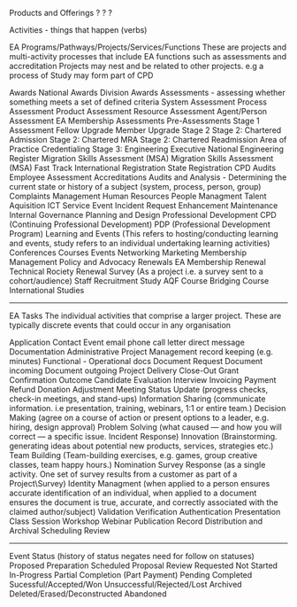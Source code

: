 Products and Offerings
?
?
?


Activities - things that happen (verbs)

EA Programs/Pathways/Projects/Services/Functions
These are projects and multi-activity processes that include EA functions such as assessments and accreditation
Projects may nest and be related to other projects. e.g a process of Study may form part of CPD

Awards
    National Awards
    Division Awards
Assessments - assessing whether something meets a set of defined criteria
    System Assessment
    Process Assessment
    Product Assessment
    Resource Assessment
    Agent/Person Assessment
        EA Membership Assessments
            Pre-Assessments
            Stage 1 Assessment 
                Fellow Upgrade
                Member Upgrade
            Stage 2
                Stage 2: Chartered Admission
                Stage 2: Chartered MRA
                Stage 2: Chartered Readmission
                Area of Practice Credentialing
            Stage 3: Engineering Executive
            National Engineering Register
            Migration Skills Assessment (MSA)
                Migration Skills Assessment (MSA) Fast Track
            International Registration
            State Registration
        CPD Audits
        Employee Assessment
Accreditations
Audits and Analysis - Determining the current state or history of a subject (system, process, person, group)
Complaints Management
Human Resources
    People Managment
    Talent Aquisition
ICT Service Event
    Incident
    Request
    Enhancement
    Maintenance
Internal Governance
Planning and Design
Professional Development
    CPD (Continuing Professional Development)
    PDP (Professional Development Program)
Learning and Events (This refers to hosting/conducting learning and events, study refers to an individual undertaking learning activities)
    Conferences
    Courses
    Events
    Networking
Marketing
Membership Management
Policy and Advocacy
Renewals
    EA Membership Renewal
    Technical Rociety Renewal
Survey (As a project i.e. a survey sent to a cohort/audience)
Staff Recruitment
Study
    AQF Course
    Bridging Course
    International Studies
_____________________________
EA Tasks
The individual activities that comprise a larger project. These are typically discrete events that could occur in any organisation

Application
Contact Event
    email
    phone call
    letter
    direct message
Documentation
    Administrative
        Project Management
        record keeping (e.g. minutes) 
    Functional - Operational docs
Document Request
    Document incoming
    Document outgoing
Project Delivery
    Close-Out
    Grant
    Confirmation
    Outcome
Candidate Evaluation
Interview
Invoicing
    Payment
    Refund
    Donation
    Adjustment
Meeting
    Status Update (progress checks, check-in meetings, and stand-ups)
    Information Sharing (communicate information. i.e presentation, training, webinars, 1:1 or entire team.)
    Decision Making (agree on a course of action or present options to a leader, e.g. hiring, design approval)
    Problem Solving (what caused — and how you will correct — a specific issue. Incident Response)
    Innovation (Brainstorming. generating ideas about potential new products, services, strategies etc.)
    Team Building (Team-building exercises, e.g. games, group creative classes, team happy hours.)
Nomination
Survey Response (as a single activity. One set of survey results from a customer as part of a Project\Survey)
Identity Managment (when applied to a person ensures accurate identification of an individual, when applied to a document ensures the document is true, accurate, and correctly associated with the claimed author/subject)
    Validation
    Verification
    Authentication
Presentation
    Class
    Session
    Workshop
    Webinar
Publication
Record Distribution and Archival
Scheduling
Review

_______________________________
Event Status (history of status negates need for follow on statuses)
Proposed
    Preparation
    Scheduled
    Proposal Review
    Requested
Not Started
In-Progress
    Partial Completion (Part Payment)
    Pending
Completed
    Sucessful/Accepted/Won
    Unsuccessful/Rejected/Lost
Archived
Deleted/Erased/Deconstructed
Abandoned
